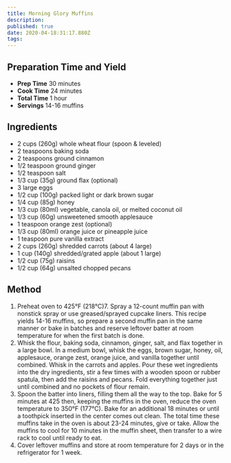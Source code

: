 ```yaml
---
title: Morning Glory Muffins
description:
published: true
date: 2020-04-18:31:17.880Z
tags:
---
```


## Preparation Time and Yield

- **Prep Time** 30 minutes
- **Cook Time** 24 minutes
- **Total Time** 1 hour
- **Servings** 14-16 muffins

## Ingredients

- 2 cups (260g) whole wheat flour (spoon & leveled)
- 2 teaspoons baking soda
- 2 teaspoons ground cinnamon
- 1/2 teaspoon ground ginger
- 1/2 teaspoon salt
- 1/3 cup (35g) ground flax (optional)
- 3 large eggs
- 1/2 cup (100g) packed light or dark brown sugar
- 1/4 cup (85g) honey
- 1/3 cup (80ml) vegetable, canola oil, or melted coconut oil
- 1/3 cup (60g) unsweetened smooth applesauce
- 1 teaspoon orange zest (optional)
- 1/3 cup (80ml) orange juice or pineapple juice
- 1 teaspoon pure vanilla extract
- 2 cups (260g) shredded carrots (about 4 large)
- 1 cup (140g) shredded/grated apple (about 1 large)
- 1/2 cup (75g) raisins
- 1/2 cup (64g) unsalted chopped pecans

## Method

1. Preheat oven to 425°F (218°C)7. Spray a 12-count muffin pan with nonstick spray or use greased/sprayed cupcake liners. This recipe yields 14-16 muffins, so prepare a second muffin pan in the same manner or bake in batches and reserve leftover batter at room temperature for when the first batch is done.
2. Whisk the flour, baking soda, cinnamon, ginger, salt, and flax together in a large bowl. In a medium bowl, whisk the eggs, brown sugar, honey, oil, applesauce, orange zest, orange juice, and vanilla together until combined. Whisk in the carrots and apples. Pour these wet ingredients into the dry ingredients, stir a few times with a wooden spoon or rubber spatula, then add the raisins and pecans. Fold everything together just until combined and no pockets of flour remain.
3. Spoon the batter into liners, filling them all the way to the top. Bake for 5 minutes at 425 then, keeping the muffins in the oven, reduce the oven temperature to 350°F (177°C). Bake for an additional 18 minutes or until a toothpick inserted in the center comes out clean. The total time these muffins take in the oven is about 23-24 minutes, give or take. Allow the muffins to cool for 10 minutes in the muffin sheet, then transfer to a wire rack to cool until ready to eat.
4. Cover leftover muffins and store at room temperature for 2 days or in the refrigerator for 1 week.
